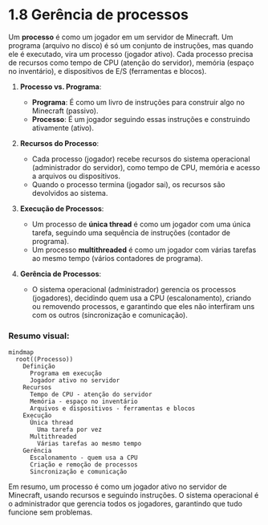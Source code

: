 # 1.8 Gerência de processos

Um **processo** é como um jogador em um servidor de Minecraft. Um programa (arquivo no disco) é só um conjunto de instruções, mas quando ele é executado, vira um processo (jogador ativo). Cada processo precisa de recursos como tempo de CPU (atenção do servidor), memória (espaço no inventário), e dispositivos de E/S (ferramentas e blocos).

1. **Processo vs. Programa**:
   - **Programa**: É como um livro de instruções para construir algo no Minecraft (passivo).
   - **Processo**: É um jogador seguindo essas instruções e construindo ativamente (ativo).

2. **Recursos do Processo**:
   - Cada processo (jogador) recebe recursos do sistema operacional (administrador do servidor), como tempo de CPU, memória e acesso a arquivos ou dispositivos.
   - Quando o processo termina (jogador sai), os recursos são devolvidos ao sistema.

3. **Execução de Processos**:
   - Um processo de **única thread** é como um jogador com uma única tarefa, seguindo uma sequência de instruções (contador de programa).
   - Um processo **multithreaded** é como um jogador com várias tarefas ao mesmo tempo (vários contadores de programa).

4. **Gerência de Processos**:
   - O sistema operacional (administrador) gerencia os processos (jogadores), decidindo quem usa a CPU (escalonamento), criando ou removendo processos, e garantindo que eles não interfiram uns com os outros (sincronização e comunicação).

### Resumo visual:
```mermaid
mindmap
  root((Processo))
    Definição
      Programa em execução
      Jogador ativo no servidor
    Recursos
      Tempo de CPU - atenção do servidor
      Memória - espaço no inventário
      Arquivos e dispositivos - ferramentas e blocos
    Execução
      Única thread
        Uma tarefa por vez
      Multithreaded
        Várias tarefas ao mesmo tempo
    Gerência
      Escalonamento - quem usa a CPU
      Criação e remoção de processos
      Sincronização e comunicação
```

Em resumo, um processo é como um jogador ativo no servidor de Minecraft, usando recursos e seguindo instruções. O sistema operacional é o administrador que gerencia todos os jogadores, garantindo que tudo funcione sem problemas.